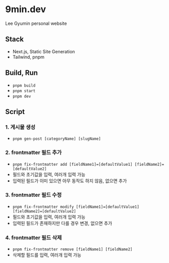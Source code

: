 # 9min.dev

Lee Gyumin personal website

## Stack

- Next.js, Static Site Generation
- Tailwind, pnpm

## Build, Run

- `pnpm build`
- `pnpm start`
- `pnpm dev`

## Script

### 1. 게시물 생성

- `pnpm gen-post [categoryName] [slugName]`

### 2. frontmatter 필드 추가

- `pnpm fix-frontmatter add [fieldName1]=[defaultValue1] [fieldName2]=[defaultValue2]`
- 필드와 초기값을 입력, 여러개 입력 가능
- 입력된 필드가 이미 있으면 아무 동작도 하지 않음, 없으면 추가

### 3. frontmatter 필드 수정

- `pnpm fix-frontmatter modify [fieldName1]=[defaultValue1] [fieldName2]=[defaultValue2]`
- 필드와 초기값을 입력, 여러개 입력 가능
- 입력된 필드가 존재하지만 다를 경우 변경, 없으면 추가

### 4. frontmatter 필드 삭제

- `pnpm fix-frontmatter remove [fieldName1] [fieldName2]`
- 삭제할 필드를 입력, 여러개 입력 가능
